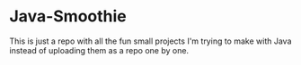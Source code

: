 # Java-Smoothie

This is just a repo with all the fun small projects I'm trying to make with Java instead of uploading them as a repo one by one.
